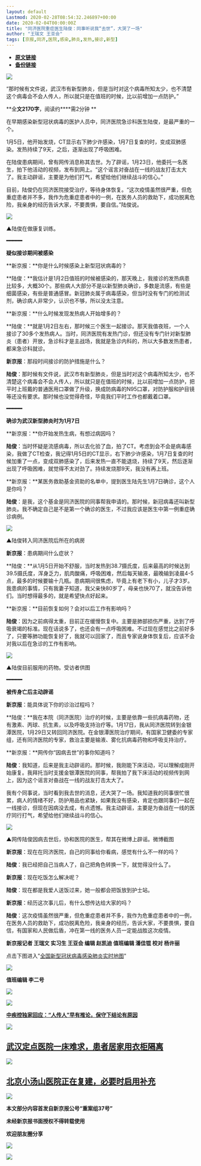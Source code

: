 ```yaml
---
layout: default
Lastmod: 2020-02-28T08:54:32.246897+00:00
date: 2020-02-04T00:00:00Z
title: "同济医院重症医生陆俊：同事听说我“去世”，大哭了一场"
author: "王瑞文 王亚会"
tags: [京报,同济,医院,感染,肺炎,发热,接诊,新型]
---
```


* [**原文链接**](http://mp.weixin.qq.com/s?__biz=MzU2MzA2ODk3Nw==&mid=2247546903&idx=3&sn=a74aa46ab7fea1edf58a91015c0c8fcf&chksm=fc5d9149cb2a185fb6c04027be509622c96e1496fd46a620aa6cb976114204ae339bdceabcd3#rd)
* [**备份链接**](https://archive.ph/0YXeK)


![](/images/post/e0fc932d82bac336b3ecb036ae28d630.jpg)

“那时候有文件说，武汉市有新型肺炎，但是当时对这个病毒所知太少，也不清楚这个病毒会不会人传人，所以就只是在值班的时候，比以前增加一点防护。”

**全****文2170字****，阅读约****需2分钟 **

在早期感染新型冠状病毒的医护人员中，同济医院急诊科医生陆俊，是最严重的一个。

  

1月5日，他开始发烧，CT显示右下肺少许感染，1月7日复查的时，变成双肺感染。发热持续了9天，之后，逐渐出现了呼吸困难。

  

在陆俊患病期间，曾有网传消息称其去世。为了辟谣，1月23日，他委托一名医生，拍下他活动的视频，发布到网上。“这个谣言对奋战在一线的战友打击太大了。我主动辟谣，主要是为他们打气，希望给他们继续战斗的信心。”

  

目前，陆俊仍在同济医院接受治疗，等待身体恢复。“这次疫情虽然很严重，但危重症患者并不多，我作为危重症患者中的一例，在医务人员的救助下，成功脱离危险，我亲身的经历告诉大家，不要畏惧，要自信。”陆俊说。

  

![](/images/post/cdc442c42e788765d12dc55267d1a4c3.jpg)

▲陆俊在做康复训练。

**━━━━━**

**疑似接诊期间被感染**

**新京报：**你是什么时候感染上新型冠状病毒的？

**陆俊：**我估计是1月2日值班的时候被感染的，那天晚上，我接诊的发热病患比较多，大概30个。那些病人大部分不是以新型肺炎确诊，多数是流感，有些是细菌感染，有些是普通感冒。新冠肺炎属于病毒感染，但当时没有专门的检测试剂，确诊病人非常少，认识也不够，所以没太注意。

**新京报：**什么时候发现发热病人开始增多的？

**陆俊：**就是1月2日左右，那时候三个医生一起接诊。那天我值夜班，一个人接诊了30多个发热病人。当时，同济医院有发热门诊，但还没有专门针对新型肺炎（患者）开放，急诊科才是主战场，我就是急诊内科的，所以大多数发热患者，都来急诊科就诊。

**新京报**：那段时间接诊的防护措施是什么？

**陆俊**：那时候有文件说，武汉市有新型肺炎，但是当时对这个病毒所知太少，也不清楚这个病毒会不会人传人，所以就只是在值班的时候，比以前增加一点防护，把平时上班戴的普通医用口罩做了升级，换成防病毒的N95口罩，对防护服和护目镜等还没有要求。那时候也没觉得奇怪，毕竟我们平时工作也都戴着口罩。

**━━━━━**

**确诊为武汉新型肺炎时为1月7日**

**新京报：**你开始发热生病，有想过病因吗？

**陆俊**：当时怀疑是流感病毒，所以去化验了血，拍了CT。考虑到会不会是病毒感染，我做了CT检查，我记得1月5日的CT显示，右下肺少许感染，1月7日复查的时候加重了一点，变成双肺感染了，后来发热一直不能退烧，持续了9天，然后逐渐出现了呼吸困难，就觉得不太对劲了。持续发烧那9天，我没有再上班。

**新京报：**某医务救助基金资助的名单中，提到医生陆先生1月7日确诊，这个人是你吗？

**陆俊**：是我，这个基金是同济医院的同事帮我申请的。那时候，新冠病毒还叫新型肺炎。我不确定自己是不是第一个确诊的医生，不过我应该是医生中第一例重症确诊病例。

![](/images/post/0367cd35f83c722427b573d819adb9b7.jpg)

▲陆俊转入同济医院后所在的病房

**新京报**：患病期间什么症状？

**陆俊：**从1月5日开始不舒服，当时发热到38.7摄氏度，后来最高的时候达到39.5摄氏度，浑身乏力，肌肉酸痛，呼吸困难，然后每天输液，最晚输到凌晨4-5点，最多的时候要输十几瓶。患病期间很焦虑，毕竟上有老下有小，儿子才3岁。我患病的事情，只有我妻子知道，我父亲快80岁了，母亲也快70了，就没告诉他们。当时想得最多的，就是希望快点好起来。

**新京报：**目前恢复如何？会对以后工作有影响吗？

**陆俊**：因为之前病得太重，目前正在缓慢恢复中。主要是肺部损伤严重，达到了呼吸衰竭的标准。现在话说多了，也还会有一点呼吸困难。不过现在感觉比之前好多了，只要等肺功能恢复好了，我就可以回家了，而且专家说身体恢复后，应该不会对我以后在急诊的工作有影响。

![](/images/post/a734b86e67492e5024f1357cb4838b95.jpg)

▲陆俊目前服用的药物。受访者供图

**━━━━━**

**被传身亡后主动辟谣**

**新京报**：能具体说下你的诊治过程吗？

**陆俊：**我在本院（同济医院）治疗的时候，主要是依靠一些抗病毒药物，还有激素、丙球、抗生素，以及呼吸支持治疗等。1月17日，我从同济医院转到金银潭医院，1月29日又转回同济医院。在金银潭医院治疗期间，有国家卫健委的专家组，还有同济医院的专家，救治主要是输液、雾化抗病毒药物和呼吸支持治疗。

**新京报：**网传你“因病去世”的事你知道吗？

**陆俊**：我知道，后来是我主动辟谣的。那时候，我刚能下床活动，可以理解成刚开始康复。我拜托当时支援金银潭医院的同事，帮我拍了我下床活动的视频传到网上，因为这个谣言对奋战在一线的战友打击太大了。

我有个同事说，当时看到我去世的消息，还大哭了一场。我知道我的同事很忙很累，病人的情绪不好，防护用品也紧缺，如果我没有感染，肯定也跟同事们一起在一线接诊，但现在因病没去成，有点遗憾。我主动辟谣，主要是为奋战在一线的医疗同行打气，希望给他们继续战斗的信心。

![](/images/post/f15f5f0ffa3cfc3b125bb489fe9d4357.jpg)

▲网传陆俊因病去世后，协和医院的医生，帮其在微博上辟谣。微博截图

**新京报**：现在在同济医院，自己的同事给你看病，感觉有什么不一样的吗？

**陆俊**：我已经把自己当病人了，自己把角色转换一下，就觉得没什么了。

**新京报**：现在吃饭怎么解决呢？

**陆俊**：现在都是我爱人送饭过来，她一般都会把饭放到护士站。

**新京报**：经历这次事儿后，有什么想传达给大家的吗？

**陆俊**：这次疫情虽然很严重，但危重症患者并不多，我作为危重症患者中的一例，在医务人员的救助下，成功脱离危险，我亲身的经历，告诉大家，不要畏惧，要自信，有国家和人民做后盾，冲在第一线的医务人员一定能战胜这次疫情。

**新京报记者 王瑞文 实习生 王亚会 编辑 赵凯迪 值班编辑 潘佳锟 校对 杨许丽**

点击下图进入"[全国新型冠状病毒感染肺炎实时地图](https://m.bjnews.com.cn/zhuanti/2020feiyan/)"

[![](/images/post/870fd10b640b94a8eea321e49c99781f.jpg)](https://m.bjnews.com.cn/zhuanti/2020feiyan/)

****值班编辑 李二号****  

[![](/images/post/09a36834030337336c8322173e65ce2d.jpg)](http://xjbapp.bjnews.com.cn/?qdid=1e)

[![](/images/post/4d173e175c9acb0b65a823f515686bf5.jpg)](http://mp.weixin.qq.com/s?__biz=MzU2MzA2ODk3Nw==&mid=2247545635&idx=1&sn=73186f282788f3907415326a25635fb1&chksm=fc5d9a7dcb2a136b0a9a194da89acfc24661a49c32c04ba5bc596d95951c329390d3e87567a0&scene=21#wechat_redirect)

[**中疾控独家回应：**](http://mp.weixin.qq.com/s?__biz=MzU2MzA2ODk3Nw==&mid=2247545635&idx=1&sn=73186f282788f3907415326a25635fb1&chksm=fc5d9a7dcb2a136b0a9a194da89acfc24661a49c32c04ba5bc596d95951c329390d3e87567a0&scene=21#wechat_redirect)[**“人传人”早有推论，保守下结论有原因**](http://mp.weixin.qq.com/s?__biz=MzU2MzA2ODk3Nw==&mid=2247545635&idx=1&sn=73186f282788f3907415326a25635fb1&chksm=fc5d9a7dcb2a136b0a9a194da89acfc24661a49c32c04ba5bc596d95951c329390d3e87567a0&scene=21#wechat_redirect)

[![](/images/post/b4d8f1d7246f5ff98b0a6637a1bb2efa.jpg)](http://mp.weixin.qq.com/s?__biz=MzU2MzA2ODk3Nw==&mid=2247546018&idx=1&sn=fdf005d95eab3732a2536ac41223a619&chksm=fc5d9dfccb2a14ea29f1dca4f7c18f372dbef5ee23b41286981daedc9f76928bdc130cb5e2fd&scene=21#wechat_redirect)

[**武汉定点医院一床难求，患者居家用衣柜隔离**](http://mp.weixin.qq.com/s?__biz=MzU2MzA2ODk3Nw==&mid=2247546018&idx=1&sn=fdf005d95eab3732a2536ac41223a619&chksm=fc5d9dfccb2a14ea29f1dca4f7c18f372dbef5ee23b41286981daedc9f76928bdc130cb5e2fd&scene=21#wechat_redirect)
-------------------------------------------------------------------------------------------------------------------------------------------------------------------------------------------------------------------------------------------------

[![](/images/post/97b7b267012ab95179f01e88649c58e3.jpg)](http://mp.weixin.qq.com/s?__biz=MzU2MzA2ODk3Nw==&mid=2247545124&idx=1&sn=e51516aeeee57dfa7b4ba0ed02f4d400&chksm=fc5d987acb2a116cef7c86bc0a83047df13b7a3b288b8458ae6164fa55442888531329078f1a&scene=21#wechat_redirect)

[**北京小汤山医院正在复建，必要时启用补充**](http://mp.weixin.qq.com/s?__biz=MzU2MzA2ODk3Nw==&mid=2247545124&idx=1&sn=e51516aeeee57dfa7b4ba0ed02f4d400&chksm=fc5d987acb2a116cef7c86bc0a83047df13b7a3b288b8458ae6164fa55442888531329078f1a&scene=21#wechat_redirect)
------------------------------------------------------------------------------------------------------------------------------------------------------------------------------------------------------------------------------------------------

![](/images/post/4e8f42094a1a63e0330a20b461fc84d3.jpg)

**本文部分内容首发自新京报公号“重案组37号”**

**未经新京报书面授权不得转载使用**

**欢迎朋友圈分享**

![](/images/post/6309a8469f4ea04c10b8c0c64df97d20.jpg)

****![](/images/post/0f0a66fe47e801121292696a3b68b3be.jpg)****

